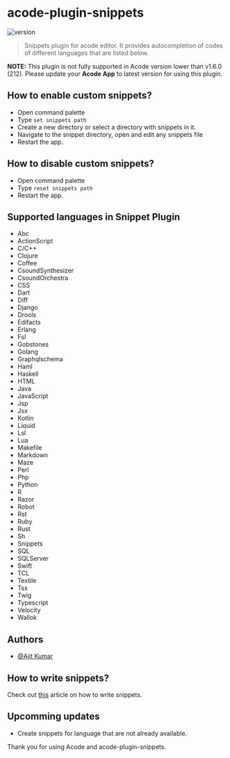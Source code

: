 # acode-plugin-snippets
![version](https://img.shields.io/badge/Latest%20version-V1.2.3-green)
> Snippets plugin for acode editor. It provides autocompletion of codes of different languages that are listed below.

**NOTE:** This plugin is not fully supported in Acode version lower than v1.6.0 (212).
Please update your **Acode App** to latest version for using this plugin.

## How to enable custom snippets?

- Open command palette
- Type `set snippets path`
- Create a new directory or select a directory with snippets in it.
- Navigate to the snippet directory, open and edit any snippets file
- Restart the app.

## How to disable custom snippets?

- Open command palette
- Type `reset snippets path`
- Restart the app.

## Supported languages in Snippet Plugin

- Abc
- ActionScript
- C/C++
- Clojure
- Coffee
- CsoundSynthesizer
- CsoundOrchestra
- CSS
- Dart
- Diff
- Django
- Drools
- Edifacts
- Erlang
- Fsl
- Gobstones
- Golang
- Graphqlschema
- Haml
- Haskell
- HTML
- Java
- JavaScript
- Jsp
- Jsx
- Kotlin
- Liquid
- Lsl
- Lua
- Makefile
- Markdown
- Maze
- Perl
- Php
- Python
- R
- Razor
- Robot
- Rst
- Ruby
- Rust
- Sh
- Snippets
- SQL
- SQLServer
- Swift
- TCL
- Textile
- Tsx
- Twig
- Typescript
- Velocity
- Wallok

## Authors
- [@Ajit Kumar](https://github.com/deadlyjack)

## How to write snippets?

Check out [this](https://cloud9-sdk.readme.io/docs/snippets) article on how to write snippets.

## Upcomming updates

- Create snippets for language that are not already available.

Thank you for using Acode and acode-plugin-snippets.
